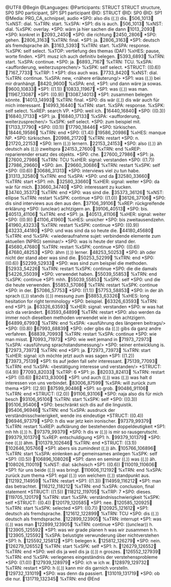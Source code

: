 @UTF8
@Begin
@Languages:	
@Participants:	STRUCT STRUCT structure, SP0 SP0 participant, SP1 SP1 participant
@ID:	STRUCT
@ID:	SP0
@ID:	SP1
@Media:	PRG_CA_schnipsel, audio
*SP0:	also dis ((.)) dis. 506_1013
%xNST:	dial.
%xTRN:	start.
%xSPA:	<reference to DAF as possible follow up class/> 
*SP1:	dis is auch. 506_1013
%xNST:	dial.
%xSPK:	overlay.
*SP0:	wärn ja hier sachen die dann 1013_2093
*SP0:	konkret in 2093_2450
*SP0:	die richtung 2450_2806
*SP0:	gehen. 2806_3163
%xTRN:	final.
*SP1:	ja. 2806_3163
*SP1:	deutsch als fremdsprache äh. 3163_5393
%xTRN:	start.
%xSPA:	response.
%xSPK:	self select.
%xTOP:	vertiefung des themas (DAF)
%xHES:	pause, worte finden.
*SP1:	musz ich auch definitiv belegen. 5393_6893
%xTRN:	start.
%xSPA:	continue.
*SP0:	ja. 6893_7167
%xTRN:	TCU.
%xSPA:	<aufforderung, weiterzusprechen/> 
%xSPK:	self select.
*STRUCT:	((0.6)) 7167_7733
%xTRP:	1
*SP1:	diss auch was. 7733_8420
%xNST:	dial.
%xTRN:	continue.
%xSPA:	new, <nähere erläuterung/> 
*SP1:	was ((.)) bei mir dranhängt. 8420_9600
%xSPA:	end, <musz DAF im rahmen des studiums belegen/> 
*SP1:	und dann wäre ja sowas. 9600_10833
*SP1:	((1.1)) 10833_11967
*SP1:	was ((.)) was man. 11967_13087
*SP1:	((0.9)) 13087_14013
*SP1:	zusammen belegen könnte. 14013_14993
%xTRN:	final.
*SP0:	dis wär ((.)) dis wär auch für mich interessant. 14993_16440
%xTRN:	start.
%xSPA:	response.
%xSPK:	self select.
%xREP:	search VP.
*SP0:	weil ich. 16440_16840
*SP0:	((0.3)) 16840_17133
*SP1:	ja. 16840_17133
%xSPA:	<aufforderung, weiterzusprechen/>
%xSPK:	self select.
*SP0:	zum beispiel mit. 17133_17790
*SP0:	((0.1)) 17790_18446
*SP0:	türkischen. 18446_19586
%xTRN:	end
*SP0:	((1.4)) 19586_20986
%xHES:	manque NP.
*SP0:	türkischen. 20986_21720
%xTRN:	restart
*SP0:	n. 21720_22153
*SP0:	lern ((.)) lernern. 22153_24153
*SP0:	also ((.)) äh deutsch als ((.)) zweitspra 24153_27600
%xTRN:	end
%xREP:	reparierender ersatz des objekts.
*SP0:	che. 27600_27986
*SP1:	ja. 27600_27986
%xTRN:	TCU
%xHER:	signal: verstanden
*SP0:	((1.7)) 27986_29660
*SP0:	äm. 29660_30686
%xTRN:	restart
%xSPK:	self
*SP0:	((0.6)) 30686_31313
*SP0:	interviews viel zu tun habe. 31313_32580
%xTRN:	end
%xSPA:	<arbeitet mit turkish L2 interviewmaterial/>
*SP0:	und da 32580_33660
%xTRN:	start
*SP1:	mh. 32580_33660
%xHER:	signal: weiter
*SP0:	da wär für mich. 33660_34740
*SP0:	interessant zu kucken. 34740_35373
%xTRN:	end
*SP0:	was sind die. 35373_36126
%xNST:	ellipse
%xTRN:	restart
%xSPK:	continue
*SP0:	((1.0)) 36126_37106
*SP0:	dis sind interviews aus den aus den. 37106_39106
%xREP:	rückgreifende erklärung
*SP0:	(unclear) achtzigern an. 39106_40513
*SP0:	bis. 40513_41106
%xTRN:	end
*SP1:	ja. 40513_41106
%xHER:	signal: weiter
*SP0:	((0.9)) 41106_41960
%xHES:	unsicher
*SP0:	bis zweitausendzehn. 41960_43233
%xTRN:	restart
%xSPK:	continue
*SP0:	((0.9)) 43233_44180
*SP0:	und was sind da so heute die. 44180_45680
%xTRN:	end
%xSPA:	<wiederaufnahme sujet: verbindende elemente zum aktuellen (NPRG) seminar/>
*SP0:	was is heute der stand der. 45680_47680
%xTRN:	restart
%xSPK:	continue
*SP0:	((0.6)) 47680_48253
*SP0:	ähm ((.)) lerner. 48253_50253
*SP0:	äh oder nicht der stand aber was sind die. 50253_52299
%xTRN:	end
*SP0:	((0.6)) 52299_52933
*SP0:	was sind zum beispiel die methoden. 52933_54226
%xTRN:	restart
%xSPK:	continue
*SP0:	die die damals 54226_55039
*SP0:	verwendet haben. 55039_55853
%xTRN:	end
%xSPK:	continue
*SP1:	mhh. 55039_55853
%xSPK:	self
*SP0:	und die die heute verwenden. 55853_57086
%xTRN:	restart
%xSPK:	continue
*SP0:	in der. 57086_57753
*SP0:	((1.1)) 57753_58853
*SP0:	in der äh sprach ((.)) stands ((.)) messung zum 58853_63326
%xHES:	long hesitation for right terminology
*SP0:	beispiel. 63326_63593
%xTRN:	end
*SP1:	ja. 63326_63593
%xHER:	signal: verstanden
*SP0:	w was hat sich da verändert. 63593_64899
%xTRN:	restart
*SP0:	also werden da immer noch dieselben methoden verwendet wie in den achtzigern. 64899_67993
%xTRN:	end
%xSPA:	<ausführung des längeren beitrags/>
*SP0:	((0.8)) 67993_68839
*SP0:	oder gibs da ((.)) gibs da ganz andre verfahren. 68839_70993
%xTRN:	restart
%xSPA:	continue
*SP0:	wie man misst. 70993_71973
*SP0:	wie weit jemand in 71973_72973
%xSPA:	<ausführung sprachstandsmessung/>
*SP0:	seiner entwicklung is. 72973_73973
%xTRN:	end
*SP1:	ja. 72973_73973
%xTRN:	start
%xHER:	signal: ich möchte jetzt auch was sagen
*SP1:	((1.2)) 73973_75139
*SP1:	tis auf jeden fall sehr interessant. 75139_77093
%xTRN:	end
%xSPA:	<bestätigung interesse und verstanden/>
*STRUCT:	((4.9)) 77093_82033
%xTRP:	6
*SP1:	jo. 82033_82413
%xTRN:	restart
*SP1:	((0.6)) 82413_83006
*SP1:	und auch ((.)) was ((.)) was halt d interessen von uns verbindet. 83006_87599
%xSPA:	will zurück zum thema
*SP1:	((2.9)) 87599_90486
*SP1:	so grob. 90486_91106
%xTRN:	end
*STRUCT:	((2.0)) 91106_93106
*SP0:	naja also dis für mich besch 93106_95106
%xTRN:	start
%xSPK:	self
*SP0:	((0.3)) 95106_95406
*SP0:	beschränkt sich dis auf die linguistik. 95406_96946
%xTRN:	end
%xSPA:	ausdruck der verständnisschwierigkeit, wende ins eindeutige
*STRUCT:	((0.4)) 96946_97379
*SP0:	h dis war jetz kein ironischer. 97379_99379
%xTRN:	restart
%xREP:	aufklärung der bestehenden doppeldeutigkeit
*SP1:	mh hh ((.)) h. 97379_99379
*SP0:	h dis w ((.)) is mir so rausgerutscht. 99379_101379
%xREP:	entschuldigung
*SP1:	h. 99379_101379
*SP0:	nee ((.)) ähm. 101379_102646
%xTRN:	end
*STRUCT:	((3.1)) 102646_105766
*SP1:	abers sis zumindest ((.)) äh. 105766_106896
%xTRN:	start
%xSPA:	einlenken auf gemeinsames anliegen
%xSPK:	self
*SP1:	((0.5)) 106896_108026
*SP1:	dann en seminar ((.)) was ((.)) äh. 108026_110019
%xNST:	dial: sächsisch
*SP1:	((0.6)) 110019_110606
*SP1:	für uns beide ((.)) was bringt. 110606_112192
%xTRN:	end
%xSPA:	zurück zum thema
*SP1:	egal ((.)) von welchem ((.)) standpunkt aus. 112192_114959
%xTRN:	restart
*SP1:	((1.3)) 114959_116212
*SP1:	man das betrachtet. 116212_118212
%xTRN:	end
%xSPA:	conclusion, final statement
*STRUCT:	((1.5)) 118212_119705
%xTRP:	7
*SP0:	dieses. 119705_120179
%xTRN:	start
%xSPA:	verständnisschwierigkeit
%xSPK:	self
*STRUCT:	((0.4)) 120179_120585
*SP1:	nee. 120585_120925
%xTRN:	start
%xSPK:	selected
*SP1:	((0.7)) 120925_121612
*SP1:	deutsch als fremdsprache. 121612_122899
%xTRN:	TCU
*SP0:	dis ((.)) deutsch als fremdsprache. 122899_123905
%xTRN:	interrupt
*SP1:	was ((.)) was man  122899_123905
%xTRN:	continue
*SP0:	((unclear)) h. 123905_125592
*SP1:	was wir grade planen h was wir zusammen h h. 123905_125592
%xSPA:	belustigte verwunderung über nichtverstehen
*SP1:	h. 125592_125812
*SP1:	belegen k. 125812_126279
*SP0:	nein. 126279_126552
%xTRN:	start
%xSPK:	self
*SP1:	h. 126279_126552
%xTRN:	end
*SP0:	weil dis ja weil dis ja ((.)) n groszes. 126552_127939
%xTRN:	end
%xSPA:	verlegenes eingeständnis der verstehensprobleme
*SP0:	((1.0)) 127939_128979
*SP0:	ich w ich w. 128979_129732
%xTRN:	restart
*SP0:	h ((.)) kann mir dis garnich vorstelln. 129732_131019
*SP0:	was denn da passiert. 131019_131719
*SP0:	ob die nur. 131719_132345
%xTRN:	end
@End
